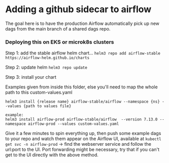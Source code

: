 # Adding a github sidecar to airflow
The goal here is to have the production Airflow automatically pick up new dags from the main branch of 
a shared dags repo.


### Deploying this on EKS or microk8s clusters

Step 1: add the stable airflow helm chart...
`helm3 repo add airflow-stable https://airflow-helm.github.io/charts`

Step 2: update helm
`helm3 repo update`

Step 3: install your chart

Examples given from inside this folder, else you'll need to map the whole path to this custom-values.yaml

```
helm3 install {release name} airflow-stable/airflow --namespace {ns} --values {path to values file}

example:
helm3 install airflow-prod airflow-stable/airflow  --version 7.13.0 --namespace airflow-prod --values custom-values.yaml
```

Give it a few minutes to spin everything up, then push some example dags to your repo and watch them
appear on the Airflow UI, available at `kubectl get svc -n airflow-prod` -> find the webserver service
and follow the url:port to the UI. Port forwarding might be necessary, try that if you can't get to the 
UI directly with the above method.